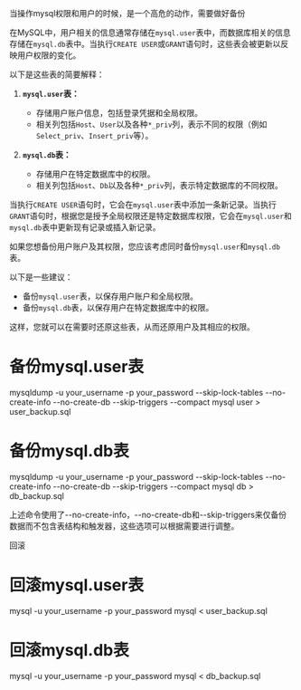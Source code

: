 当操作mysql权限和用户的时候，是一个高危的动作，需要做好备份

在MySQL中，用户相关的信息通常存储在`mysql.user`表中，而数据库相关的信息存储在`mysql.db`表中。当执行`CREATE USER`或`GRANT`语句时，这些表会被更新以反映用户权限的变化。

以下是这些表的简要解释：

1. **`mysql.user`表：**
   - 存储用户账户信息，包括登录凭据和全局权限。
   - 相关列包括`Host`、`User`以及各种`*_priv`列，表示不同的权限（例如`Select_priv`、`Insert_priv`等）。

2. **`mysql.db`表：**
   - 存储用户在特定数据库中的权限。
   - 相关列包括`Host`、`Db`以及各种`*_priv`列，表示特定数据库的不同权限。

当执行`CREATE USER`语句时，它会在`mysql.user`表中添加一条新记录。当执行`GRANT`语句时，根据您是授予全局权限还是特定数据库权限，它会在`mysql.user`和`mysql.db`表中更新现有记录或插入新记录。

如果您想备份用户账户及其权限，您应该考虑同时备份`mysql.user`和`mysql.db`表。

以下是一些建议：
- 备份`mysql.user`表，以保存用户账户和全局权限。
- 备份`mysql.db`表，以保存用户在特定数据库中的权限。

这样，您就可以在需要时还原这些表，从而还原用户及其相应的权限。


# 备份mysql.user表
mysqldump -u your_username -p your_password --skip-lock-tables --no-create-info --no-create-db --skip-triggers --compact mysql user > user_backup.sql

# 备份mysql.db表
mysqldump -u your_username -p your_password --skip-lock-tables --no-create-info --no-create-db --skip-triggers --compact mysql db > db_backup.sql

上述命令使用了--no-create-info，--no-create-db和--skip-triggers来仅备份数据而不包含表结构和触发器，这些选项可以根据需要进行调整。


回滚
# 回滚mysql.user表
mysql -u your_username -p your_password mysql < user_backup.sql

# 回滚mysql.db表
mysql -u your_username -p your_password mysql < db_backup.sql
